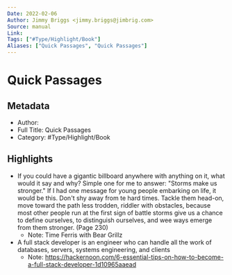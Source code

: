 ```yaml
---
Date: 2022-02-06
Author: Jimmy Briggs <jimmy.briggs@jimbrig.com>
Source: manual
Link: 
Tags: ["#Type/Highlight/Book"]
Aliases: ["Quick Passages", "Quick Passages"]
---
```

# Quick Passages

## Metadata
- Author: 
- Full Title: Quick Passages
- Category: #Type/Highlight/Book

## Highlights
- If you could have a gigantic billboard anywhere with anything on it, what would it say and why?
  Simple one for me to answer: "Storms make us stronger." If I had one message for young people embarking on life, it would be this. Don't shy away from te hard times. Tackle them head-on, move toward the path less trodden, riddler with obstacles, because most other people run at the first sign of battle storms give us a chance to define ourselves, to distinguish ourselves, and wee ways emerge from them stronger. (Page 230)
    - Note: Time Ferris with Bear Grillz
- A full stack developer is an engineer who can handle all the work of databases, servers, systems engineering, and clients
    - Note: https://hackernoon.com/6-essential-tips-on-how-to-become-a-full-stack-developer-1d10965aaead
